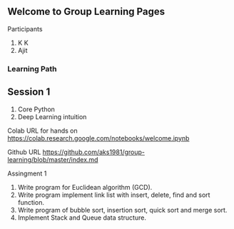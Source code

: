 ## Welcome to Group Learning Pages

Participants
1. K K
2. Ajit

### Learning Path

## Session 1
1. Core Python 
2. Deep Learning intuition

Colab URL for hands on
<https://colab.research.google.com/notebooks/welcome.ipynb>

Github URL
<https://github.com/aks1981/group-learning/blob/master/index.md>

Assingment 1
1. Write program for Euclidean algorithm (GCD).
2. Write program implement link list with insert, delete, find and sort function. 
3. Write program of bubble sort, insertion sort, quick sort and merge sort.
4. Implement Stack and Queue data structure.

